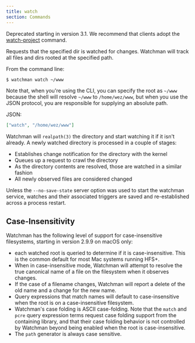 ```yaml
---
title: watch
section: Commands
---
```


Deprecated starting in version 3.1. We recommend that clients adopt the
[watch-project](/watchman/docs/cmd/watch-project.html) command.

Requests that the specified dir is watched for changes. Watchman will track all
files and dirs rooted at the specified path.

From the command line:

```bash
$ watchman watch ~/www
```

Note that, when you're using the CLI, you can specify the root as `~/www`
because the shell will resolve `~/www` to `/home/wez/www`, but when you use the
JSON protocol, you are responsible for supplying an absolute path.

JSON:

```json
["watch", "/home/wez/www"]
```

Watchman will `realpath(3)` the directory and start watching it if it isn't
already. A newly watched directory is processed in a couple of stages:

- Establishes change notification for the directory with the kernel
- Queues up a request to crawl the directory
- As the directory contents are resolved, those are watched in a similar fashion
- All newly observed files are considered changed

Unless the `--no-save-state` server option was used to start the watchman
service, watches and their associated triggers are saved and re-established
across a process restart.

## Case-Insensitivity

Watchman has the following level of support for case-insensitive filesystems,
starting in version 2.9.9 on macOS only:

- each watched root is queried to determine if it is case-insensitive. This is
  the common default for most Mac systems running HFS+.
- When in case-insensitive mode, Watchman will attempt to resolve the true
  canonical name of a file on the filesystem when it observes changes.
- If the case of a filename changes, Watchman will report a delete of the old
  name and a change for the new name.
- Query expressions that match names will default to case-insensitive when the
  root is on a case-insensitive filesystem.
- Watchman's case folding is ASCII case-folding. Note that the `match` and
  `pcre` query expression terms request case folding support from the containing
  library, and that their case folding behavior is not controlled by Watchman
  beyond being enabled when the root is case-insensitive.
- The `path` generator is always case sensitive.
